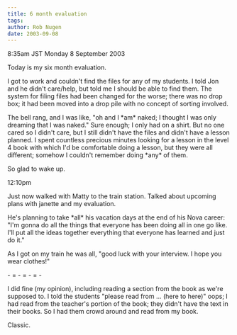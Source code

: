 ```yaml
---
title: 6 month evaluation
tags: 
author: Rob Nugen
date: 2003-09-08
---
```


<p class=date>8:35am JST Monday 8 September 2003</p>

<p>Today is my six month evaluation.</p>

<p class=dream>I got to work and couldn't find the files for any of my
students.  I told Jon and he didn't care/help, but told me I should be
able to find them.   The system for filing files had been changed for
the worse; there was no drop box; it had been moved into a drop pile
with no concept of sorting involved.</p>

<p class=dream>The bell rang, and I was like, "oh and I *am* naked; I
thought I was only dreaming that I was naked."  Sure enough; I only
had on a shirt.  But no one cared so I didn't care, but I still didn't
have the files and didn't have a lesson planned.   I spent countless
precious minutes looking for a lesson in the level 4 book with which
I'd be comfortable doing a lesson, but they were all different;
somehow I couldn't remember doing *any* of them.</p>

<p>So glad to wake up.</p>

<p class=date>12:10pm</p>

<p>Just now walked with Matty to the train station.  Talked about
upcoming plans with janette and my evaluation.</p>

<p>He's planning to take *all* his vacation days at the end of his
Nova career: "I'm gonna do all the things that everyone has been doing
all in one go like.   I'll put all the ideas together everything that
everyone has learned and just do it."</p>

<p>As I got on my train he was all, "good luck with your interview.  I
hope you wear clothes!"</p>

<p>- = - = - = -</p>

<p>I did fine (my opinion), including reading a section from the book
as we're supposed to.  I told the students "please read from ... (here
to here)" oops; I had read from the teacher's portion of the book;
they didn't have the text in their books.  So I had them crowd around
and read from my book.</p>

<p>Classic.</p>
